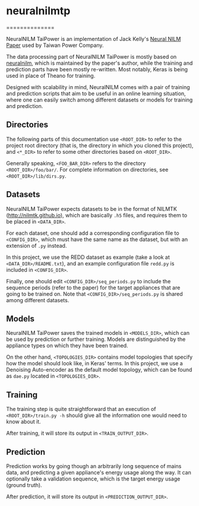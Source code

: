 # neuralnilmtp
==============

NeuralNILM TaiPower is an implementation of Jack
Kelly's [Neural NILM Paper](https://arxiv.org/abs/1507.06594) used by Taiwan
Power Company.

The data processing part of NeuralNILM TaiPower is mostly based
on [neuralnilm](https://github.com/JackKelly/neuralnilm), which is maintained by
the paper's author, while the training and prediction parts have been mostly
re-written. Most notably, Keras is being used in place of Theano for training.

Designed with scalability in mind, NeuralNILM comes with a pair of training and
prediction scripts that aim to be useful in an online learning situation, where
one can easily switch among different datasets or models for training and
prediction.


## Directories

The following parts of this documentation use `<ROOT_DIR>` to refer to
the project root directory (that is, the directory in which you cloned this
project), and `<*_DIR>` to refer to some other directories based on
`<ROOT_DIR>`.

Generally speaking, `<FOO_BAR_DIR>` refers to the directory
`<ROOT_DIR>/foo/bar/`. For complete information on directories, see
`<ROOT_DIR>/lib/dirs.py`.


## Datasets

NeuralNILM TaiPower expects datasets to be in the format of NILMTK
(http://nilmtk.github.io), which are basically `.h5` files, and requires them to
be placed in `<DATA_DIR>`.

For each dataset, one should add a corresponding configuration file to
`<CONFIG_DIR>`, which must have the same name as the dataset, but with an
extension of `.py` instead.

In this project, we use the REDD dataset as example (take a look at
`<DATA_DIR>/README.txt`), and an example configuration file `redd.py` is
included in `<CONFIG_DIR>`.

Finally, one should edit `<CONFIG_DIR>/seq_periods.py` to include the sequence
periods (refer to the paper) for the target appliances that are going to be
trained on. Note that `<CONFIG_DIR>/seq_periods.py` is shared among different
datasets.


## Models

NeuralNILM TaiPower saves the trained models in `<MODELS_DIR>`, which can be
used by prediction or further training. Models are distinguished by the
appliance types on which they have been trained.

On the other hand, `<TOPOLOGIES_DIR>` contains model topologies that specify how
the model should look like, in Keras' terms. In this project, we use a Denoising
Auto-encoder as the default model topology, which can be found as `dae.py`
located in `<TOPOLOGIES_DIR>`.


## Training

The training step is quite straightforward that an execution of
`<ROOT_DIR>/train.py -h` should give all the information one would need to know
about it.

After training, it will store its output in `<TRAIN_OUTPUT_DIR>`.


## Prediction

Prediction works by going though an arbitrarily long sequence of mains data, and
predicting a given appliance's energy usage along the way. It can optionally
take a validation sequence, which is the target energy usage (ground truth).

After prediction, it will store its output in `<PREDICTION_OUTPUT_DIR>`.
